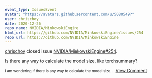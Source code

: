 ```yaml
---
event_type: IssuesEvent
avatar: "https://avatars.githubusercontent.com/u/5080549?"
user: chrischoy
date: 2020-12-26
repo_name: NVIDIA/MinkowskiEngine
html_url: https://github.com/NVIDIA/MinkowskiEngine/issues/254
repo_url: https://github.com/NVIDIA/MinkowskiEngine
---
```


<a href='https://github.com/chrischoy' target='_blank'>chrischoy</a> closed issue <a href='https://github.com/NVIDIA/MinkowskiEngine/issues/254' target='_blank'>NVIDIA/MinkowskiEngine#254</a>.

<p>Is there any way to calculate the model size, like torchsummary?</p><small>I am wondering if there Is any way to calculate the model size....</small><a href='https://github.com/NVIDIA/MinkowskiEngine/issues/254' target='_blank'>View Comment</a>